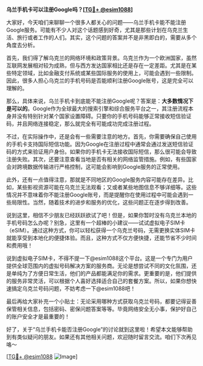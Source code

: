 **乌兰手机卡可以注册Google吗？[[TG💪+ @esim1088](https://t.me/s/esim1088)]**

大家好，今天咱们来聊聊一个很多人都关心的问题——乌兰手机卡能不能注册Google服务。可能有不少人对这个话题感到好奇，尤其是那些计划在乌克兰生活、旅行或者工作的人们。其实，这个问题的答案并不是非黑即白的，需要从多个角度去分析。

首先，我们得了解乌克兰的网络环境和政策背景。乌克兰作为一个欧洲国家，虽然互联网发展相对较为成熟，但与西方发达国家相比还是存在一定差距。尤其是在某些特定领域，比如金融支付系统或某些国际服务的使用上，可能会遇到一些限制。因此，很多人担心乌克兰的手机号码是否能顺利注册Google账号，这是完全可以理解的。

那么，具体来说，乌兰手机卡到底能不能注册Google呢？答案是：**大多数情况下是可以的**。Google作为全球最大的搜索引擎和综合服务平台之一，其注册流程本身并没有特别针对某个国家设置障碍。只要你的手机号码能够正常接收短信验证码，并且网络连接稳定，那么就完全有可能成功完成注册过程。

不过，在实际操作中，还是会有一些需要注意的地方。首先，你需要确保自己使用的手机卡支持国际短信功能。因为Google在注册过程中通常会通过发送短信验证码的方式来验证用户身份。如果你的手机卡无法接收国际短信，那么很可能会导致注册失败。其次，还要注意查看当地是否有相关的网络监管措施。例如，有些国家会对跨境数据传输进行严格控制，这可能会影响到Google服务的正常使用。

此外，还有一点值得注意，那就是不同地区的Google服务内容可能存在差异。比如，某些影视资源可能在乌克兰无法观看；又或者某些地图信息不够详细等。这些情况并不意味着你不能注册Google账号，而是提醒你在使用过程中可能会遇到一些局限性。当然，随着技术的进步和服务的优化，这些问题正在逐步得到改善。

说到这里，相信不少朋友已经跃跃欲试了吧！但是，如果你暂时没有乌克兰本地的手机号码怎么办呢？别急，这里有一个超棒的小建议——试试虚拟电子SIM卡（eSIM）。通过这种方式，你可以轻松获得一个乌克兰号码，无需更换实体SIM卡就能享受到本地化的便捷体验。而且，这种方式不仅方便快捷，还能节省不少时间和费用哦！

说到虚拟电子SIM卡，不得不提一下@esim1088这个平台。这是一个专门为用户提供全球范围内的虚拟号码解决方案的服务商。无论是想尝试不同的文化氛围，还是单纯为了方便日常生活，他们的产品都能满足你的需求。更重要的是，他们提供的服务非常灵活，可以根据个人喜好选择适合自己的套餐方案。所以，如果你想快速搞定乌克兰号码问题，不妨考虑一下@esim1088吧！

最后再给大家补充一个小贴士：无论采用哪种方式获取乌克兰号码，都要记得妥善保管相关信息，包括密码、密保问题答案等等。毕竟网络安全无小事，保护好自己的账户安全才是最重要的！

好了，关于“乌兰手机卡能否注册Google”的讨论就到这里啦！希望本文能够帮助到有类似疑问的朋友。如果还有其他相关问题，欢迎随时留言交流。咱们下次再见咯～ 

[[TG💪+ @esim1088](https://t.me/s/esim1088) ![Image](https://i.postimg.cc/4NQfJmqS/Snipaste-2025-05-13-00-14-12.png)]